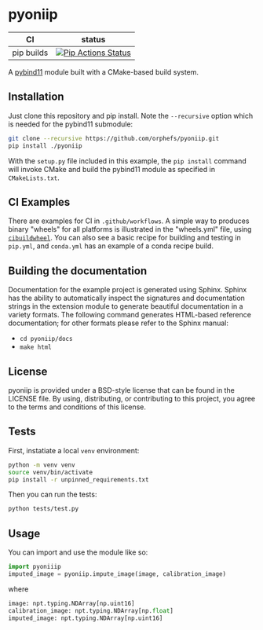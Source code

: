 pyoniip
==============

|      CI              | status |
|----------------------|--------|
| pip builds           | [![Pip Actions Status][actions-pip-badge]][actions-pip-link] |

[actions-badge]:           https://github.com/orphefs/pyoniip/workflows/Tests/badge.svg
[actions-pip-link]:        https://github.com/orphefs/pyoniip/actions?query=workflow%3A%22Pip
[actions-pip-badge]:       https://github.com/orphefs/pyoniip/workflows/Pip/badge.svg

A [pybind11](https://github.com/pybind/pybind11) module built with a
CMake-based build system.

Installation
------------

Just clone this repository and pip install. Note the `--recursive` option which is
needed for the pybind11 submodule:

```bash
git clone --recursive https://github.com/orphefs/pyoniip.git
pip install ./pyoniip
```

With the `setup.py` file included in this example, the `pip install` command will
invoke CMake and build the pybind11 module as specified in `CMakeLists.txt`.

CI Examples
------------

There are examples for CI in `.github/workflows`. A simple way to produces
binary "wheels" for all platforms is illustrated in the "wheels.yml" file,
using [`cibuildwheel`][]. You can also see a basic recipe for building and
testing in `pip.yml`, and `conda.yml` has an example of a conda recipe build.

Building the documentation
------------

Documentation for the example project is generated using Sphinx. Sphinx has the
ability to automatically inspect the signatures and documentation strings in
the extension module to generate beautiful documentation in a variety formats.
The following command generates HTML-based reference documentation; for other
formats please refer to the Sphinx manual:

- `cd pyoniip/docs`
- `make html`

License
-------

pyoniip is provided under a BSD-style license that can be found in the LICENSE
file. By using, distributing, or contributing to this project, you agree to the
terms and conditions of this license.

Tests
---------

First, instatiate a local `venv` environment:

```bash
python -m venv venv
source venv/bin/activate
pip install -r unpinned_requirements.txt
```

Then you can run the tests:

```bash
python tests/test.py
```

## Usage

You can import and use the module like so:

```python
import pyoniiip
imputed_image = pyoniip.impute_image(image, calibration_image)
```

where

```python
image: npt.typing.NDArray[np.uint16]
calibration_image: npt.typing.NDArray[np.float]
imputed_image: npt.typing.NDArray[np.uint16]
```

[`cibuildwheel`]:          https://cibuildwheel.readthedocs.io
